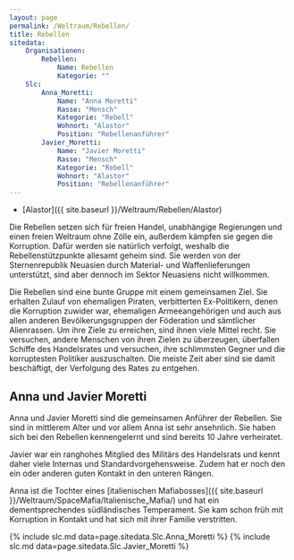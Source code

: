 ```yaml
---
layout: page
permalink: /Weltraum/Rebellen/
title: Rebellen
sitedata:
    Organisationen:
        Rebellen:
            Name: Rebellen
            Kategorie: ""
    Slc:
        Anna_Moretti:
            Name: "Anna Moretti"
            Rasse: "Mensch"
            Kategorie: "Rebell"
            Wohnort: "Alastor"
            Position: "Rebellenanführer"
        Javier_Moretti:
            Name: "Javier Moretti"
            Rasse: "Mensch"
            Kategorie: "Rebell"
            Wohnort: "Alastor"
            Position: "Rebellenanführer"
---
```




- [Alastor]({{ site.baseurl }}/Weltraum/Rebellen/Alastor)

Die Rebellen setzen sich für freien Handel, unabhängige Regierungen und einen freien Weltraum ohne Zölle ein, außerdem kämpfen sie gegen die Korruption. Dafür werden sie natürlich verfolgt, weshalb die Rebellenstützpunkte allesamt geheim sind. Sie werden von der Sternenrepublik Neuasien durch Material- und Waffenlieferungen unterstützt, sind aber dennoch im Sektor Neuasiens nicht willkommen.

Die Rebellen sind eine bunte Gruppe mit einem gemeinsamen Ziel. Sie erhalten Zulauf von ehemaligen Piraten, verbitterten Ex-Politikern, denen die Korruption zuwider war, ehemaligen Armeeangehörigen und auch aus allen anderen Bevölkerungsgruppen der Föderation und sämtlicher Alienrassen. Um ihre Ziele zu erreichen, sind ihnen viele Mittel recht. Sie versuchen, andere Menschen von ihren Zielen zu überzeugen, überfallen Schiffe des Handelsrates und versuchen, ihre schlimmsten Gegner und die korruptesten Politiker auszuschalten. Die meiste Zeit aber sind sie damit beschäftigt, der Verfolgung des Rates zu entgehen.

## Anna und Javier Moretti

Anna und Javier Moretti sind die gemeinsamen Anführer der Rebellen. Sie sind in mittlerem Alter und vor allem Anna ist sehr ansehnlich. Sie haben sich bei den Rebellen kennengelernt und sind bereits 10 Jahre verheiratet.

Javier war ein ranghohes Mitglied des Militärs des Handelsrats und kennt daher viele Internas und Standardvorgehensweise. Zudem hat er noch den ein oder anderen guten Kontakt in den unteren Rängen.

Anna ist die Tochter eines [italienischen Mafiabosses]({{ site.baseurl }}/Weltraum/SpaceMafia/Italienische_Mafia/) und hat ein dementsprechendes südländisches Temperament. Sie kam schon früh mit Korruption in Kontakt und hat sich mit ihrer Familie verstritten.

{% include slc.md data=page.sitedata.Slc.Anna_Moretti %}
{% include slc.md data=page.sitedata.Slc.Javier_Moretti %}
